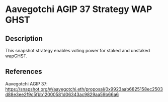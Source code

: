 # Aavegotchi AGIP 37 Strategy WAP GHST

## Description

This snapshot strategy enables voting power for staked and unstaked wapGHST.

## References

Aavegotchi AGIP 37: https://snapshot.org/#/aavegotchi.eth/proposal/0x9923aab6825158ec2503d88e3ee2f9c5fbb12000581d06343ac9829aa59b66a6
